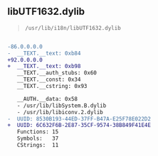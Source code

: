 ## libUTF1632.dylib

> `/usr/lib/i18n/libUTF1632.dylib`

```diff

-86.0.0.0.0
-  __TEXT.__text: 0xb84
+92.0.0.0.0
+  __TEXT.__text: 0xb98
   __TEXT.__auth_stubs: 0x60
   __TEXT.__const: 0x34
   __TEXT.__cstring: 0x93

   __AUTH.__data: 0x58
   - /usr/lib/libSystem.B.dylib
   - /usr/lib/libiconv.2.dylib
-  UUID: 8530B193-44ED-37FF-B47A-E25F78E022D2
+  UUID: 6C632F6B-2E87-35CF-9574-38B849F41E4E
   Functions: 15
   Symbols:   37
   CStrings:  11

```

